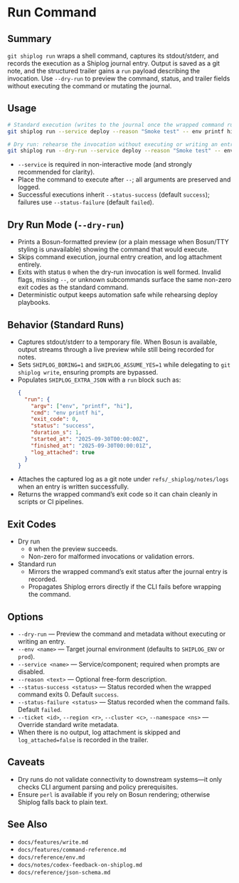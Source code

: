 # Run Command

## Summary
`git shiplog run` wraps a shell command, captures its stdout/stderr, and records the execution as a Shiplog journal entry. Output is saved as a git note, and the structured trailer gains a `run` payload describing the invocation. Use `--dry-run` to preview the command, status, and trailer fields without executing the command or mutating the journal.

## Usage
```bash
# Standard execution (writes to the journal once the wrapped command runs)
git shiplog run --service deploy --reason "Smoke test" -- env printf hi

# Dry run: rehearse the invocation without executing or writing an entry
git shiplog run --dry-run --service deploy --reason "Smoke test" -- env printf hi
```

- `--service` is required in non-interactive mode (and strongly recommended for clarity).
- Place the command to execute after `--`; all arguments are preserved and logged.
- Successful executions inherit `--status-success` (default `success`); failures use `--status-failure` (default `failed`).

## Dry Run Mode (`--dry-run`)
- Prints a Bosun-formatted preview (or a plain message when Bosun/TTY styling is unavailable) showing the command that would execute.
- Skips command execution, journal entry creation, and log attachment entirely.
- Exits with status `0` when the dry-run invocation is well formed. Invalid flags, missing `--`, or unknown subcommands surface the same non-zero exit codes as the standard command.
- Deterministic output keeps automation safe while rehearsing deploy playbooks.

## Behavior (Standard Runs)
- Captures stdout/stderr to a temporary file. When Bosun is available, output streams through a live preview while still being recorded for notes.
- Sets `SHIPLOG_BORING=1` and `SHIPLOG_ASSUME_YES=1` while delegating to `git shiplog write`, ensuring prompts are bypassed.
- Populates `SHIPLOG_EXTRA_JSON` with a `run` block such as:
  ```json
  {
    "run": {
      "argv": ["env", "printf", "hi"],
      "cmd": "env printf hi",
      "exit_code": 0,
      "status": "success",
      "duration_s": 1,
      "started_at": "2025-09-30T00:00:00Z",
      "finished_at": "2025-09-30T00:00:01Z",
      "log_attached": true
    }
  }
  ```
- Attaches the captured log as a git note under `refs/_shiplog/notes/logs` when an entry is written successfully.
- Returns the wrapped command’s exit code so it can chain cleanly in scripts or CI pipelines.

## Exit Codes
- Dry run
  - `0` when the preview succeeds.
  - Non-zero for malformed invocations or validation errors.
- Standard run
  - Mirrors the wrapped command’s exit status after the journal entry is recorded.
  - Propagates Shiplog errors directly if the CLI fails before wrapping the command.

## Options
- `--dry-run` — Preview the command and metadata without executing or writing an entry.
- `--env <name>` — Target journal environment (defaults to `SHIPLOG_ENV` or `prod`).
- `--service <name>` — Service/component; required when prompts are disabled.
- `--reason <text>` — Optional free-form description.
- `--status-success <status>` — Status recorded when the wrapped command exits 0. Default `success`.
- `--status-failure <status>` — Status recorded when the command fails. Default `failed`.
- `--ticket <id>`, `--region <r>`, `--cluster <c>`, `--namespace <ns>` — Override standard write metadata.
- When there is no output, log attachment is skipped and `log_attached=false` is recorded in the trailer.

## Caveats
- Dry runs do not validate connectivity to downstream systems—it only checks CLI argument parsing and policy prerequisites.
- Ensure `perl` is available if you rely on Bosun rendering; otherwise Shiplog falls back to plain text.

## See Also
- `docs/features/write.md`
- `docs/features/command-reference.md`
- `docs/reference/env.md`
- `docs/notes/codex-feedback-on-shiplog.md`
- `docs/reference/json-schema.md`
